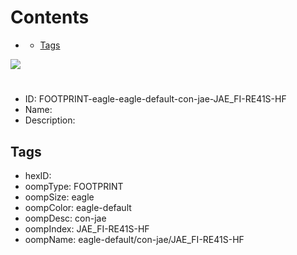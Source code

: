 



Contents
========

* [](#)
	* [Tags](#tags)
  
![][im]
# 

- ID: FOOTPRINT-eagle-eagle-default-con-jae-JAE_FI-RE41S-HF
- Name: 
- Description: 

## Tags

- hexID: 
- oompType: FOOTPRINT
- oompSize: eagle
- oompColor: eagle-default
- oompDesc: con-jae
- oompIndex: JAE_FI-RE41S-HF
- oompName: eagle-default/con-jae/JAE_FI-RE41S-HF



[im]: image.png

